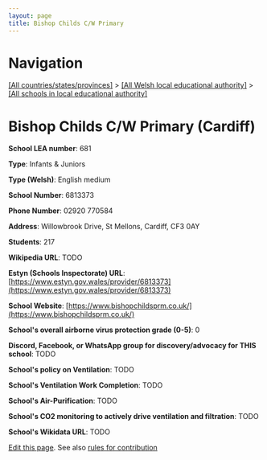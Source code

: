 ```yaml
---
layout: page
title: Bishop Childs C/W Primary
---
```

# Navigation

[[All countries/states/provinces]](../../..) > [[All Welsh local educational authority]](../..) > [[All schools in local educational authority]](..)

# Bishop Childs C/W Primary (Cardiff)

**School LEA number**: 681

**Type**: Infants & Juniors

**Type (Welsh)**: English medium

**School Number**: 6813373

**Phone Number**: 02920 770584

**Address**: Willowbrook Drive, St Mellons, Cardiff, CF3 0AY

**Students**: 217

**Wikipedia URL**: TODO

**Estyn (Schools Inspectorate) URL**: [https://www.estyn.gov.wales/provider/6813373](https://www.estyn.gov.wales/provider/6813373)

**School Website**: [https://www.bishopchildsprm.co.uk/](https://www.bishopchildsprm.co.uk/)

**School's overall airborne virus protection grade (0-5)**: 0

**Discord, Facebook, or WhatsApp group for discovery/advocacy for THIS school**: TODO

**School's policy on Ventilation**: TODO

**School's Ventilation Work Completion**: TODO

**School's Air-Purification**: TODO

**School's CO2 monitoring to actively drive ventilation and filtration**: TODO

**School's Wikidata URL**: TODO




[Edit this page](https://github.com/VentilationProject/Wales/edit/prif/./Cardiff/Bishop_Childs_C_W_Primary.md). See also [rules for contribution](../../../contribution-rules/)